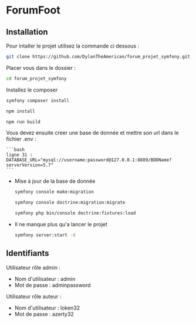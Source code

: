 # ForumFoot

## Installation

Pour intaller le projet utilisez la commande ci dessous :
```bash
git clone https://github.com/DylanTheAmerican/forum_projet_symfony.git
```

Placer vous dans le dossier :
```bash
cd forum_projet_symfony
```
Installez le composer
```bash
symfony composer install
```
```bash
npm install
```
```bash
npm run build
```


Vous devez ensuite creer une base de donnée et mettre son url dans le fichier .env :

    ```bash
    ligne 31 : DATABASE_URL="mysql://username:password@127.0.0.1:8889/BDDName?serverVersion=5.7"
    ```
- Mise à jour de la base de donnée
    ```bash
    symfony console make:migration
    ```
    ```bash
    symfony console doctrine:migration:migrate
    ```
    ```bash
    symfony php bin/console doctrine:fixtures:load
    ```

- Il ne manque plus qu'a lancer le projet
    ```bash
    symfony server:start -d
    ```
## Identifiants

Utilisateur rôle admin :

- Nom d'utilisateur : admin
- Mot de passe : adminpassword

Utilisateur rôle auteur :

- Nom d'utilisateur : loken32
- Mot de passe : azerty32
